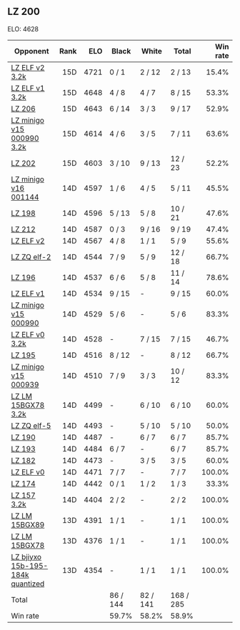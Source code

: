 ## LZ 200 ##

ELO: 4628

Opponent | Rank | ELO | Black | White | Total | Win rate
---------|-----:|----:|-------|-------|-------|-------:
[LZ ELF v2 3.2k](LZ%20ELF%20v2%203.2k.md) | 15D | 4721 | 0 / 1 | 2 / 12 | 2 / 13 | 15.4%
[LZ ELF v1 3.2k](LZ%20ELF%20v1%203.2k.md) | 15D | 4648 | 4 / 8 | 4 / 7 | 8 / 15 | 53.3%
[LZ 206](LZ%20206.md) | 15D | 4643 | 6 / 14 | 3 / 3 | 9 / 17 | 52.9%
[LZ minigo v15 000990 3.2k](LZ%20minigo%20v15%20000990%203.2k.md) | 15D | 4614 | 4 / 6 | 3 / 5 | 7 / 11 | 63.6%
[LZ 202](LZ%20202.md) | 15D | 4603 | 3 / 10 | 9 / 13 | 12 / 23 | 52.2%
[LZ minigo v16 001144](LZ%20minigo%20v16%20001144.md) | 14D | 4597 | 1 / 6 | 4 / 5 | 5 / 11 | 45.5%
[LZ 198](LZ%20198.md) | 14D | 4596 | 5 / 13 | 5 / 8 | 10 / 21 | 47.6%
[LZ 212](LZ%20212.md) | 14D | 4587 | 0 / 3 | 9 / 16 | 9 / 19 | 47.4%
[LZ ELF v2](LZ%20ELF%20v2.md) | 14D | 4567 | 4 / 8 | 1 / 1 | 5 / 9 | 55.6%
[LZ ZQ elf-2](LZ%20ZQ%20elf-2.md) | 14D | 4544 | 7 / 9 | 5 / 9 | 12 / 18 | 66.7%
[LZ 196](LZ%20196.md) | 14D | 4537 | 6 / 6 | 5 / 8 | 11 / 14 | 78.6%
[LZ ELF v1](LZ%20ELF%20v1.md) | 14D | 4534 | 9 / 15 | - | 9 / 15 | 60.0%
[LZ minigo v15 000990](LZ%20minigo%20v15%20000990.md) | 14D | 4529 | 5 / 6 | - | 5 / 6 | 83.3%
[LZ ELF v0 3.2k](LZ%20ELF%20v0%203.2k.md) | 14D | 4528 | - | 7 / 15 | 7 / 15 | 46.7%
[LZ 195](LZ%20195.md) | 14D | 4516 | 8 / 12 | - | 8 / 12 | 66.7%
[LZ minigo v15 000939](LZ%20minigo%20v15%20000939.md) | 14D | 4510 | 7 / 9 | 3 / 3 | 10 / 12 | 83.3%
[LZ LM 15BGX78 3.2k](LZ%20LM%2015BGX78%203.2k.md) | 14D | 4499 | - | 6 / 10 | 6 / 10 | 60.0%
[LZ ZQ elf-5](LZ%20ZQ%20elf-5.md) | 14D | 4493 | - | 5 / 10 | 5 / 10 | 50.0%
[LZ 190](LZ%20190.md) | 14D | 4487 | - | 6 / 7 | 6 / 7 | 85.7%
[LZ 193](LZ%20193.md) | 14D | 4484 | 6 / 7 | - | 6 / 7 | 85.7%
[LZ 182](LZ%20182.md) | 14D | 4473 | - | 3 / 5 | 3 / 5 | 60.0%
[LZ ELF v0](LZ%20ELF%20v0.md) | 14D | 4471 | 7 / 7 | - | 7 / 7 | 100.0%
[LZ 174](LZ%20174.md) | 14D | 4442 | 0 / 1 | 1 / 2 | 1 / 3 | 33.3%
[LZ 157 3.2k](LZ%20157%203.2k.md) | 14D | 4404 | 2 / 2 | - | 2 / 2 | 100.0%
[LZ LM 15BGX89](LZ%20LM%2015BGX89.md) | 13D | 4391 | 1 / 1 | - | 1 / 1 | 100.0%
[LZ LM 15BGX78](LZ%20LM%2015BGX78.md) | 13D | 4376 | 1 / 1 | - | 1 / 1 | 100.0%
[LZ bjiyxo 15b-195-184k quantized](LZ%20bjiyxo%2015b-195-184k%20quantized.md) | 13D | 4354 | - | 1 / 1 | 1 / 1 | 100.0%
Total | | | 86 / 144 | 82 / 141 | 168 / 285 | 
Win rate| | | 59.7% | 58.2% | 58.9% | 
